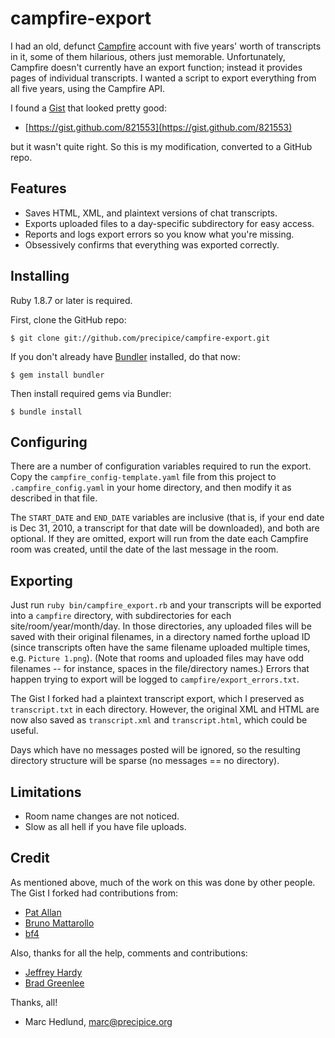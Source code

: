 # campfire-export #

I had an old, defunct [Campfire](http://campfirenow.com/) account with five
years' worth of transcripts in it, some of them hilarious, others just 
memorable. Unfortunately, Campfire doesn't currently have an export function;
instead it provides pages of individual transcripts. I wanted a script to
export everything from all five years, using the Campfire API.

I found a [Gist](https://gist.github.com) that looked pretty good:

* [https://gist.github.com/821553](https://gist.github.com/821553)

but it wasn't quite right. So this is my modification, converted to a GitHub
repo.

## Features ##

* Saves HTML, XML, and plaintext versions of chat transcripts.
* Exports uploaded files to a day-specific subdirectory for easy access.
* Reports and logs export errors so you know what you're missing.
* Obsessively confirms that everything was exported correctly.

## Installing ##

Ruby 1.8.7 or later is required.

First, clone the GitHub repo:

    $ git clone git://github.com/precipice/campfire-export.git

If you don't already have [Bundler](http://gembundler.com/) installed, do that
now:

    $ gem install bundler

Then install required gems via Bundler:

    $ bundle install

## Configuring ##

There are a number of configuration variables required to run the export.
Copy the `campfire_config-template.yaml` file from this project to 
`.campfire_config.yaml` in your home directory, and then modify it
as described in that file.

The `START_DATE` and `END_DATE` variables are inclusive (that is, if your
end date is Dec 31, 2010, a transcript for that date will be downloaded), and
both are optional. If they are omitted, export will run from the date each
Campfire room was created, until the date of the last message in the room.

## Exporting ##

Just run `ruby bin/campfire_export.rb` and your transcripts will be exported
into a `campfire` directory, with subdirectories for each
site/room/year/month/day. In those directories, any uploaded files will be
saved with their original filenames, in a directory named forthe upload ID
(since transcripts often have the same filename uploaded multiple times, e.g.
`Picture 1.png`). (Note that rooms and uploaded files may have odd filenames
-- for instance, spaces in the file/directory names.) Errors that happen
trying to export will be logged to `campfire/export_errors.txt`.

The Gist I forked had a plaintext transcript export, which I preserved as
`transcript.txt` in each directory. However, the original XML and HTML are now
also saved as `transcript.xml` and `transcript.html`, which could be useful.

Days which have no messages posted will be ignored, so the resulting directory
structure will be sparse (no messages == no directory).

## Limitations ##

* Room name changes are not noticed.
* Slow as all hell if you have file uploads.

## Credit ##

As mentioned above, much of the work on this was done by other people. The
Gist I forked had contributions from:

* [Pat Allan](https://github.com/freelancing-god)
* [Bruno Mattarollo](https://github.com/bruno)
* [bf4](https://github.com/bf4)

Also, thanks for all the help, comments and contributions:

* [Jeffrey Hardy](https://github.com/packagethief)
* [Brad Greenlee](https://github.com/bgreenlee)

Thanks, all!

- Marc Hedlund, marc@precipice.org
